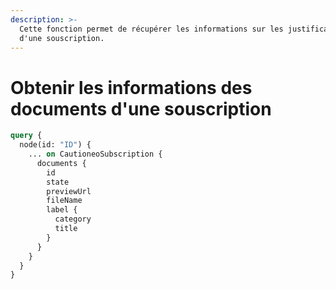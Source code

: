 ```yaml
---
description: >-
  Cette fonction permet de récupérer les informations sur les justificatifs
  d'une souscription.
---
```


# Obtenir les informations des documents d'une souscription

```graphql
query {
  node(id: "ID") {
    ... on CautioneoSubscription {
      documents {
        id
        state
        previewUrl
        fileName
        label {
          category
          title
        }
      }
    }
  }
}
```
